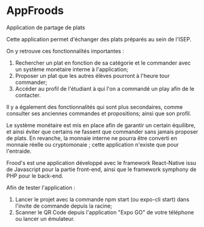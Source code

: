 # AppFroods
Application de partage de plats

Cette application permet d'échanger des plats préparés au sein de l'ISEP.

On y retrouve ces fonctionnalités importantes : 

1) Rechercher un plat en fonction de sa catégorie et le commander avec un système monétaire interne à l'application; 
2) Proposer un plat que les autres élèves pourront à l'heure tour commander; 
3) Accéder au profil de l'étudiant à qui l'on a commandé un play afin de le contacter.

Il y a également des fonctionnalités qui sont plus secondaires, comme consulter ses anciennes commandes et propositions; ainsi que son profil.

Le système monétaire est mis en place afin de garantir un certain équilibre, et ainsi éviter que certains ne fassent que commander sans jamais proposer de plats. 
En revanche, la monnaie interne ne pourra être converti en monnaie réelle ou cryptomonaie ; cette application n'existe que pour l'entraide.

Frood's est une application développé avec le framework React-Native issu de Javascript pour la partie front-end, ainsi que le framework symphony de PHP pour le back-end.

Afin de tester l'application : 
1) Lancer le projet avec la commande npm start (ou expo-cli start) dans l'invite de commande depuis la racine; 
2) Scanner le QR Code depuis l'application "Expo GO" de votre téléphone ou lancer un émulateur.
